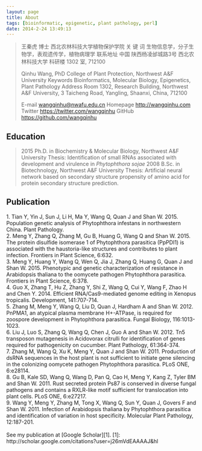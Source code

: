 ```yaml
---
layout: page
title: About
tags: [bioinformatic, epigenetic, plant pathology, perl]
date: 2014-2-24 13:49:13
---
```


<blockquote>王秦虎 博士
西北农林科技大学植物保护学院
关 键 词  生物信息学，分子生物学，表观遗传学，植物病理学
联系地址  中国 陕西杨凌邰城路3号 西北农林科技大学 科研楼 1302 室, 712100

Qinhu Wang, PhD
College of Plant Protection, Northwest A&F University
Keywords  Bioinformatics, Molecular Biology, Epigenetics, Plant Pathology
Address   Room 1302, Research Building, Northwest A&F University,
          3 Taicheng Road, Yangling, Shaanxi, China, 712100

E-mail    <a href="mailto:wangqinhu@nwafu.edu.cn">wangqinhu@nwafu.edu.cn</a>
Homepage  <a href="http://wangqinhu.com">http://wangqinhu.com</a>
Twitter   <a href="https://twitter.com/wangqinhu">https://twitter.com/wangqinhu</a>
GitHub    <a href="https://github.com/wangqinhu">https://github.com/wangqinhu</a></blockquote>

Education
---------

<blockquote>2015      Ph.D. in Biochemistry & Molecular Biology, Northwest A&F University
          Thesis: Identification of small RNAs associated with development and virulence 
          in <i>Phytophthora sojae</i>
2008      B.Sc. in Biotechnology, Northwest A&F University
          Thesis: Artificial neural network based on secondary structure propensity of 
          amino acid for protein secondary structure prediction.</blockquote>

Publication
-----------

<bib>
1.	Tian Y, Yin J, Sun J, Li H, Ma Y, Wang Q, Quan J and Shan W. 2015. Population genetic analysis of Phytophthora infestans in northwestern China. Plant Pathology.
<br>
2. Meng Y, Zhang Q, Zhang M, Gu B, Huang G, Wang Q and Shan W. 2015. The protein disulfide isomerase 1 of Phytophthora parasitica (PpPDI1) is associated with the haustoria-like structures and contributes to plant infection. Frontiers in Plant Science, 6:632.
<br>
3.	Meng Y, Huang Y, Wang Q, Wen Q, Jia J, Zhang Q, Huang G, Quan J and Shan W. 2015. Phenotypic and genetic characterization of resistance in Arabidopsis thaliana to the oomycete pathogen Phytophthora parasitica. Frontiers in Plant Science, 6:378.
<br>
4.	Guo X, Zhang T, Hu Z, Zhang Y, Shi Z, Wang Q, Cui Y, Wang F, Zhao H and Chen Y. 2014. Efficient RNA/Cas9-mediated genome editing in Xenopus tropicalis. Development, 141:707-714.
<br>
5.	Zhang M, Meng Y, Wang Q, Liu D, Quan J, Hardham A and Shan W. 2012. PnPMA1, an atypical plasma membrane H+-ATPase, is required for zoospore development in Phytophthora parasitica. Fungal Biology, 116:1013-1023.
<br>
6.	Liu J, Luo S, Zhang Q, Wang Q, Chen J, Guo A and Shan W. 2012. Tn5 transposon mutagenesis in Acidovorax citrulli for identification of genes required for pathogenicity on cucumber. Plant Pathology, 61:364-374.
<br>
7.	Zhang M, Wang Q, Xu K, Meng Y, Quan J and Shan W. 2011. Production of dsRNA sequences in the host plant is not sufficient to initiate gene silencing in the colonizing oomycete pathogen Phytophthora parasitica. PLoS ONE, 6:e28114.
<br>
8.	Gu B, Kale SD, Wang Q, Wang D, Pan Q, Cao H, Meng Y, Kang Z, Tyler BM and Shan W. 2011. Rust secreted protein Ps87 is conserved in diverse fungal pathogens and contains a RXLR-like motif sufficient for translocation into plant cells. PLoS ONE, 6:e27217.
<br>
9.	Wang Y, Meng Y, Zhang M, Tong X, Wang Q, Sun Y, Quan J, Govers F and Shan W. 2011. Infection of Arabidopsis thaliana by Phytophthora parasitica and identification of variation in host specificity. Molecular Plant Pathology, 12:187-201.
<br>
<br>
See my publication at [Google Scholar][1].
</bib>
[1]: http://scholar.google.com/citations?user=j26mVdEAAAAJ&hl
